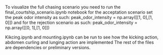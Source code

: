 To visualize the full chasing scenario you need to run the final_courtship_scenario.ipynb notebook 
for the acceptation scenario set the peak odor intensity as such:
peak_odor_intensity = np.array([[1, 0],[1, 0]])
and for the rejection scenario as such: 
peak_odor_intensity = np.array([[0, 1],[1, 0]])

Kikcing.ipynb and mounting.ipynb can be run to see how the kicking action, abdomen curling and lunging action are implemented 
The rest of the files are dependencies or preliminary versions.
